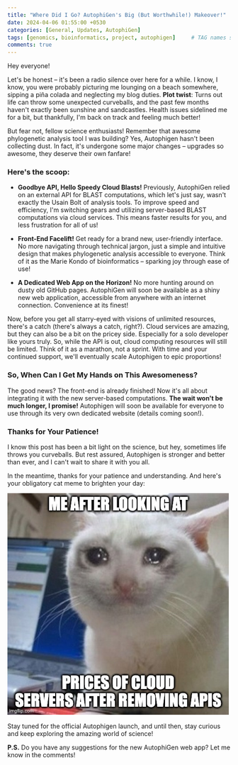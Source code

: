```yaml
---
title: "Where Did I Go? AutophiGen's Big (But Worthwhile!) Makeover!"
date: 2024-04-06 01:55:00 +0530
categories: [General, Updates, AutophiGen]
tags: [genomics, bioinformatics, project, autophigen]     # TAG names should always be lowercase
comments: true
---
```

Hey everyone!

Let's be honest – it's been a radio silence over here for a while.  I know, I know, you were probably picturing me lounging on a beach somewhere, sipping a piña colada and neglecting my blog duties. **Plot twist**: Turns out life can throw some unexpected curveballs, and the past few months haven't exactly been sunshine and sandcastles. Health issues sidelined me for a bit, but thankfully, I'm back on track and feeling much better!

But fear not, fellow science enthusiasts!  Remember that awesome phylogenetic analysis tool I was building? Yes, Autophigen hasn't been collecting dust.  In fact, it's undergone some major changes – upgrades so awesome, they deserve their own fanfare!

### Here's the scoop:

- **Goodbye API, Hello Speedy Cloud Blasts!** Previously, AutophiGen relied on an external API for BLAST computations, which let's just say, wasn't exactly the Usain Bolt of analysis tools. To improve speed and efficiency, I'm switching gears and utilizing server-based BLAST computations via cloud services. This means faster results for you, and less frustration for all of us!

- **Front-End Facelift!** Get ready for a brand new, user-friendly interface. No more navigating through technical jargon, just a simple and intuitive design that makes phylogenetic analysis accessible to everyone. Think of it as the Marie Kondo of bioinformatics – sparking joy through ease of use!

- **A Dedicated Web App on the Horizon!** No more hunting around on dusty old GitHub pages. AutophiGen will soon be available as a shiny new web application, accessible from anywhere with an internet connection. Convenience at its finest!

Now, before you get all starry-eyed with visions of unlimited resources, there's a catch (there's always a catch, right?).  Cloud services are amazing, but they can also be a bit on the pricey side.  Especially for a solo developer like yours truly.  So, while the API is out, cloud computing resources will still be limited.  Think of it as a marathon, not a sprint.  With time and your continued support, we'll eventually scale Autophigen to epic proportions!

### So, When Can I Get My Hands on This Awesomeness?

The good news?  The front-end is already finished!  Now it's all about integrating it with the new server-based computations. **The wait won't be much longer, I promise!** Autophigen will soon be available for everyone to use through its very own dedicated website (details coming soon!).

### Thanks for Your Patience!

I know this post has been a bit light on the science, but hey, sometimes life throws you curveballs.  But rest assured, Autophigen is stronger and better than ever, and I can't wait to share it with you all.

In the meantime, thanks for your patience and understanding.  And here's your obligatory cat meme to brighten your day:

![cat being sick meme](../assets/img/third/cloud%20cat%20meme.jpeg)

Stay tuned for the official Autophigen launch, and until then, stay curious and keep exploring the amazing world of science!

**P.S.**  Do you have any suggestions for the new AutophiGen web app?  Let me know in the comments!
